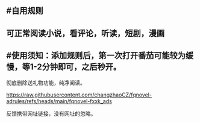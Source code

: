 #自用规则
---
可正常阅读小说，看评论，听读，短剧，漫画
---
#使用须知：添加规则后，第一次打开番茄可能较为缓慢，等1-2分钟即可，之后秒开。
---
彻底删除送礼物功能，纯净阅读。

https://raw.githubusercontent.com/changzhaoCZ/fqnovel-adrules/refs/heads/main/fqnovel-fxxk_ads

反馈携带网址链接，没有网址的忽略。

